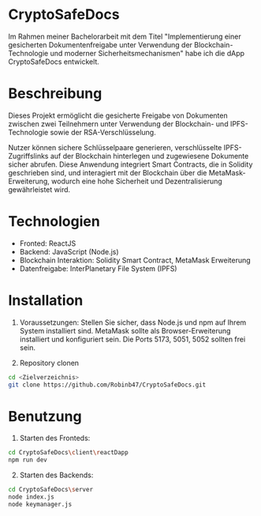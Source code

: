 # CryptoSafeDocs

Im Rahmen meiner Bachelorarbeit mit dem Titel "Implementierung einer gesicherten Dokumentenfreigabe unter Verwendung der Blockchain-Technologie und moderner Sicherheitsmechanismen" habe ich die dApp CryptoSafeDocs entwickelt.

# Beschreibung

Dieses Projekt ermöglicht die gesicherte Freigabe von Dokumenten zwischen zwei Teilnehmern unter Verwendung der Blockchain- und IPFS-Technologie sowie der RSA-Verschlüsselung.

Nutzer können sichere Schlüsselpaare generieren, verschlüsselte IPFS-Zugriffslinks auf der Blockchain hinterlegen und zugewiesene Dokumente sicher abrufen. Diese Anwendung integriert Smart Contracts, die in Solidity geschrieben sind, und interagiert mit der Blockchain über die MetaMask-Erweiterung, wodurch eine hohe Sicherheit und Dezentralisierung gewährleistet wird.

# Technologien

- Fronted: ReactJS
- Backend: JavaScript (Node.js)
- Blockchain Interaktion: Solidity Smart Contract, MetaMask Erweiterung
- Datenfreigabe: InterPlanetary File System (IPFS)

# Installation

1. Voraussetzungen: Stellen Sie sicher, dass Node.js und npm auf Ihrem System installiert sind. MetaMask sollte als Browser-Erweiterung installiert und konfiguriert sein. Die Ports 5173, 5051, 5052 sollten frei sein.

2. Repository clonen

```bash
cd <Zielverzeichnis>
git clone https://github.com/Robinb47/CryptoSafeDocs.git
```

# Benutzung

1. Starten des Fronteds:

```bash
cd CryptoSafeDocs\client\reactDapp
npm run dev
```

2. Starten des Backends:

```bash
cd CryptoSafeDocs\server
node index.js
node keymanager.js
```
